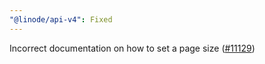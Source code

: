 ```yaml
---
"@linode/api-v4": Fixed
---
```


Incorrect documentation on how to set a page size ([#11129](https://github.com/linode/manager/pull/11129))
